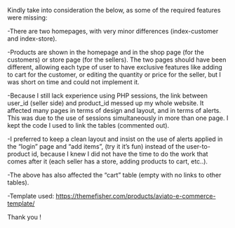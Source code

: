 Kindly take into consideration the below, as some of the required features were missing:

-There are two homepages, with very minor differences (index-customer and index-store).

-Products are shown in the homepage and in the shop page (for the customers) or store page (for the sellers). 
 The two pages should have been different, allowing each type of user to have exclusive features like adding to cart for the customer, 
 or editing the quantity or price for the seller, but I was short on time and could not implement it.


-Because I still lack experience using PHP sessions, the link between user_id (seller side) and product_id messed up my whole website. 
 It affected many pages in terms of design and layout, and in terms of alerts. This was due to the use of sessions simultaneously in more than one page. 
 I kept the code I used to link the tables (commented out).

-I preferred to keep a clean layout and insist on the use of alerts applied in the “login” page and “add items”, (try it it’s fun) 
 instead of the user-to-product id, because I knew I did not have the time to do the work that comes after it (each seller has a store, adding products to cart, etc..).


-The above has also affected the “cart” table (empty with no links to other tables).

-Template used: https://themefisher.com/products/aviato-e-commerce-template/


Thank you ! 
